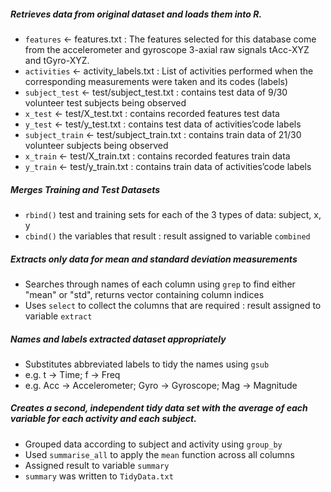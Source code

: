 ##### Retrieves data from original dataset and loads them into R.
  - `features` <- features.txt : The features selected for this database come from the accelerometer and gyroscope 3-axial raw signals tAcc-XYZ and tGyro-XYZ.
  - `activities` <- activity_labels.txt : List of activities performed when the corresponding measurements were taken and its codes (labels)
  - `subject_test` <- test/subject_test.txt : contains test data of 9/30 volunteer test subjects being observed
  - `x_test` <- test/X_test.txt : contains recorded features test data
  - `y_test` <- test/y_test.txt : contains test data of activities’code labels
  - `subject_train` <- test/subject_train.txt : contains train data of 21/30 volunteer subjects being observed
  - `x_train` <- test/X_train.txt : contains recorded features train data
  - `y_train` <- test/y_train.txt : contains train data of activities’code labels
##### Merges Training and Test Datasets
  - `rbind()` test and training sets for each of the 3 types of data: subject, x, y
  - `cbind()` the variables that result : result assigned to variable `combined`
##### Extracts only data for mean and standard deviation measurements
  - Searches through names of each column using `grep` to find either "mean" or "std", returns vector containing column indices
  - Uses `select` to collect the columns that are required : result assigned to variable `extract`
##### Names and labels extracted dataset appropriately
  - Substitutes abbreviated labels to tidy the names using `gsub`
  - e.g. t -> Time; f -> Freq
  - e.g. Acc -> Accelerometer; Gyro -> Gyroscope; Mag -> Magnitude
##### Creates a second, independent tidy data set with the average of each variable for each activity and each subject.
  - Grouped data according to subject and activity using `group_by`
  - Used `summarise_all` to apply the `mean` function across all columns
  - Assigned result to variable `summary`
  - `summary` was written to `TidyData.txt`
